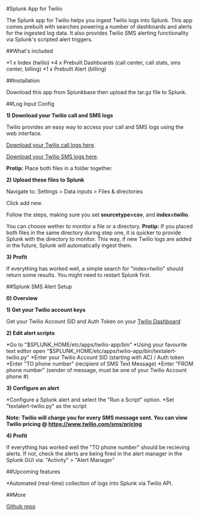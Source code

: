 #Splunk App for Twilio

The Splunk app for Twilio helps you ingest Twilio logs into Splunk. This app comes prebuilt with searches powering a number of dashboards and alerts for the ingested log data. It also provides Twilio SMS alerting functionality via Splunk's scripted alert triggers.

##What's included

*1 x Index (twilio)
*4 x Prebuilt Dashboards (call center, call stats, sms center, billing)
*1 x Prebuilt Alert (billing)

##Installation

Download this app from Splunkbase then upload the tar.gz file to Splunk.

##Log Input Config

**1) Download your Twilio call and SMS logs**

Twilio provides an easy way to access your call and SMS logs using the web interface.

[Download your Twilio call logs here](https://www.twilio.com/user/account/log/calls).

[Download your Twilio SMS logs here](https://www.twilio.com/user/account/log/messages).

**Protip:** Place both files in a folder together.

**2) Upload these files to Splunk**

Navigate to: Settings > Data inputs > Files & directories

Click add new.

Follow the steps, making sure you set **sourcetype=csv**, and **index=twilio**.

You can choose wether to monitor a file or a directory. **Protip:** If you placed both files in the same directory during step one, it is quicker to provide Splunk with the directory to monitor. This way, if new Twilio logs are added in the future, Splunk will automatically ingest them.

**3) Profit**

If everything has worked well, a simple search for "index=twilio" should return some results. You might need to restart Splunk first.

##Splunk SMS Alert Setup

**0) Overview**

**1) Get your Twilio account keys**

Get your Twilio Account SID and Auth Token on your [Twilio Dashboard](https://www.twilio.com)

**2) Edit alert scripts**

*Go to "$SPLUNK_HOME/etc/apps/twilio-app/bin"
*Using your favourite text editor open "$SPLUNK_HOME/etc/apps/twilio-app/bin/textalert-twilio.py"
*Enter your Twilio Account SID (starting with AC) / Auth token
*Enter "TO phone number" (recipient of SMS Text Message)
*Enter "FROM phone number" (sender of message, must be one of your Twilio Account phone #)

**3) Configure an alert**

*Configure a Splunk alert and select the "Run a Script" option.
*Set "textalert-twilio.py" as the script

__Note: Twilio will charge you for every SMS message sent. You can view Twilio pricing @ https://www.twilio.com/sms/pricing__

**4) Profit**

If everything has worked well the "TO phone number" should be recieving alerts. If not, check the alerts are being fired in the alert manager in the Splunk GUI via: "Activity" > "Alert Manager"

##Upcoming features

*Automated (real-time) collection of logs into Splunk via Twilio API.

##More

[Github repo](https://github.com/himynamesdave/splunk-twilio-app)